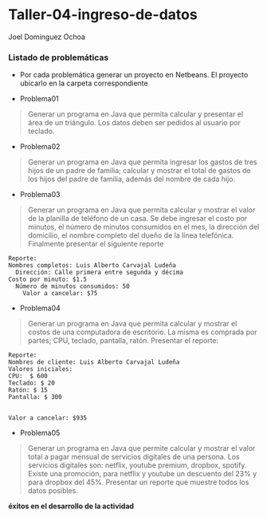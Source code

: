 # Taller-04-ingreso-de-datos
Joel Dominguez Ochoa 

### Listado de problemáticas
- Por cada problemática generar un proyecto en Netbeans. El proyecto ubicarlo en la carpeta correspondiente

* Problema01
> Generar un programa en Java que permita calcular y presentar el área de un triángulo. Los datos deben ser pedidos al usuario por teclado.

* Problema02
> Generar un programa en Java que permita ingresar los gastos de tres hijos de un padre de familia; calcular y  mostrar el total de gastos de los hijos del padre de familia, además del nombre de cada hijo.

* Problema03
> Generar un programa en Java que permita calcular y mostrar el valor de la planilla de teléfono de un casa. Se debe ingresar el costo por minutos, el número de minutos consumidos en el mes, la dirección del domicilio, el nombre completo del dueño de la línea telefónica. Finalmente presentar el siguiente reporte

```
Reporte:
Nombres completos: Luis Alberto Carvajal Ludeña
  Dirección: Calle primera entre segunda y décima
Costo por minuto: $1.5
  Número de minutos consumidos: 50
    Valor a cancelar: $75
```

* Problema04
> Generar un programa en Java que permita calcular y mostrar el costos de una computadora de escritorio. La misma es comprada por partes; CPU, teclado, pantalla, ratón. Presentar el reporte:

```
Reporte:
Nombres de cliente: Luis Alberto Carvajal Ludeña
Valores iniciales:
CPU:  $ 600
Teclado: $ 20
Ratón: $ 15
Pantalla: $ 300


Valor a cancelar: $935
```

* Problema05
> Generar un programa en Java que permite calcular y mostrar el valor total a pagar mensual de servicios digitales de una persona. Los servicios digitales son: netflix, youtube premium, dropbox, spotify. Existe una promoción, para netflix y youtube un descuento del 23% y para dropbox del 45%. Presentar un reporte que muestre todos los datos posibles.


**éxitos en el desarrollo de la actividad**
